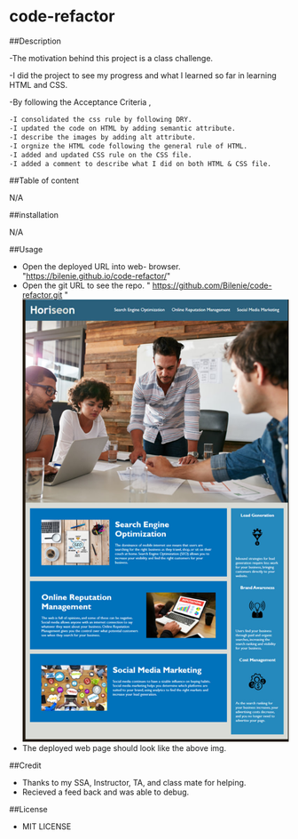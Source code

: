 # code-refactor
##Description

-The motivation behind this project is a class challenge.

-I did the project to see my progress and what I learned so far in learning HTML and CSS.

-By following the Acceptance Criteria , 

    -I consolidated the css rule by following DRY.
    -I updated the code on HTML by adding semantic attribute.
    -I describe the images by adding alt attribute.
    -I orgnize the HTML code following the general rule of HTML.
    -I added and updated CSS rule on the CSS file.
    -I added a comment to describe what I did on both HTML & CSS file.
    

##Table of content

N/A

##installation

N/A

##Usage
  - Open the deployed URL into web- browser. "https://bilenie.github.io/code-refactor/"
  - Open the git URL to see the repo. " https://github.com/Bilenie/code-refactor.git "
![alt text](./assets/images/code-refactor-image.jpg)
  - The deployed web page should look like the above img.

##Credit

  - Thanks to my SSA, Instructor, TA, and class mate for helping.
  - Recieved a feed back and was able to debug.

##License

 - MIT LICENSE